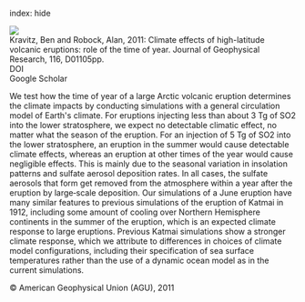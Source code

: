 index: hide

<div class="Citation">
    <div class="Citation-thumb CitationThumb-linked"  data-href="https://doi.org/10.1029/2010jd014448">
      <img src="https://static.claimspace.cloud/climate-study-static/refs/thumbs/5/Kravitz_and_Robock_2011-thumb.png" />
    </div>

  <div class="Citation-body">
    <div class="Citation-text">Kravitz, Ben and Robock, Alan, 2011: Climate effects of high-latitude volcanic eruptions: role of the time of year. <span class="Article-journal">Journal of Geophysical Research, </span><span class="Article-volume">116, </span>D01105pp.</div>
    <div class="Citation-links">
      <div class="CitationLink" data-href="https://doi.org/10.1029/2010jd014448">
        <div class="CitationLink-icon CitationLink-Doi"></div>
        <div class="CitationLink-text">DOI</div>
      </div>
      <div class="CitationLink" data-href="https://scholar.google.com/scholar?q=10.1029/2010jd014448">
        <div class="CitationLink-icon CitationLink-Scholar"></div>
        <div class="CitationLink-text">Google Scholar</div>
      </div>
    </div>
  </div>
</div>

We test how the time of year of a large Arctic volcanic eruption determines the climate impacts by conducting simulations with a general circulation model of Earth's climate. For eruptions injecting less than about 3 Tg of SO2 into the lower stratosphere, we expect no detectable climatic effect, no matter what the season of the eruption. For an injection of 5 Tg of SO2 into the lower stratosphere, an eruption in the summer would cause detectable climate effects, whereas an eruption at other times of the year would cause negligible effects. This is mainly due to the seasonal variation in insolation patterns and sulfate aerosol deposition rates. In all cases, the sulfate aerosols that form get removed from the atmosphere within a year after the eruption by large‐scale deposition. Our simulations of a June eruption have many similar features to previous simulations of the eruption of Katmai in 1912, including some amount of cooling over Northern Hemisphere continents in the summer of the eruption, which is an expected climate response to large eruptions. Previous Katmai simulations show a stronger climate response, which we attribute to differences in choices of climate model configurations, including their specification of sea surface temperatures rather than the use of a dynamic ocean model as in the current simulations.

<div class="Citation-copy">
&copy; American Geophysical Union (AGU), 2011
</div>